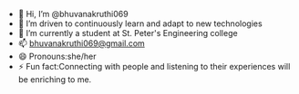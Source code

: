- 👋 Hi, I’m @bhuvanakruthi069
- 👀 I’m driven to continuously learn and adapt to new technologies 
- 🌱 I’m currently a student at St. Peter's Engineering college 
- 📫 bhuvanakruthi069@gmail.com
- 😄 Pronouns:she/her
- ⚡ Fun fact:Connecting with people and listening to their experiences will be enriching to me.

<!---
bhuvanakruthi069/bhuvanakruthi069 is a ✨ special ✨ repository because its `README.md` (this file) appears on your GitHub profile.
You can click the Preview link to take a look at your changes.
--->
